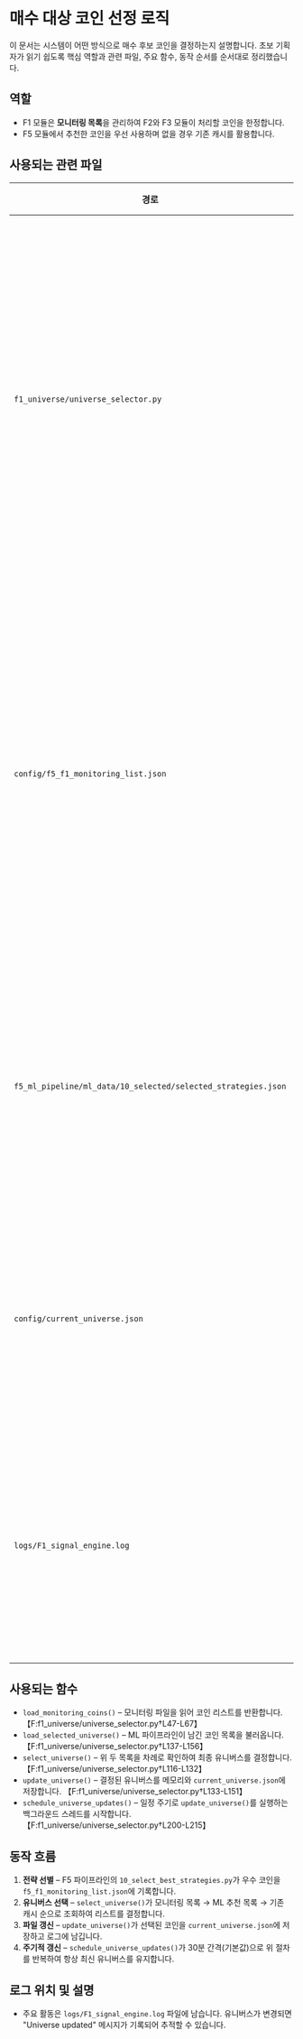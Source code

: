 # 매수 대상 코인 선정 로직

이 문서는 시스템이 어떤 방식으로 매수 후보 코인을 결정하는지 설명합니다. 초보 기획자가 읽기 쉽도록 핵심 역할과 관련 파일, 주요 함수, 동작 순서를 순서대로 정리했습니다.

## 역할
- F1 모듈은 **모니터링 목록**을 관리하여 F2와 F3 모듈이 처리할 코인을 한정합니다.
- F5 모듈에서 추천한 코인을 우선 사용하며 없을 경우 기존 캐시를 활용합니다.

## 사용되는 관련 파일
| 경로 | 설명 |
| --- | --- |
| `f1_universe/universe_selector.py` | 유니버스(매매 대상 코인) 선택 로직의 대부분이 구현되어 있습니다. |
| `config/f5_f1_monitoring_list.json` | 웹 대시보드나 ML 파이프라인에서 지정한 모니터링 코인 목록입니다. |
| `f5_ml_pipeline/ml_data/10_selected/selected_strategies.json` | ML 백테스트 결과 중 선별된 코인 목록입니다. |
| `config/current_universe.json` | 최근에 선택된 코인 목록이 저장됩니다. |
| `logs/F1_signal_engine.log` | 유니버스 결정 과정의 로그가 기록됩니다. |

## 사용되는 함수
- `load_monitoring_coins()` – 모니터링 파일을 읽어 코인 리스트를 반환합니다. 【F:f1_universe/universe_selector.py†L47-L67】
- `load_selected_universe()` – ML 파이프라인이 남긴 코인 목록을 불러옵니다. 【F:f1_universe/universe_selector.py†L137-L156】
- `select_universe()` – 위 두 목록을 차례로 확인하여 최종 유니버스를 결정합니다. 【F:f1_universe/universe_selector.py†L116-L132】
- `update_universe()` – 결정된 유니버스를 메모리와 `current_universe.json`에 저장합니다. 【F:f1_universe/universe_selector.py†L133-L151】
- `schedule_universe_updates()` – 일정 주기로 `update_universe()`를 실행하는 백그라운드 스레드를 시작합니다. 【F:f1_universe/universe_selector.py†L200-L215】

## 동작 흐름
1. **전략 선별** – F5 파이프라인의 `10_select_best_strategies.py`가 우수 코인을 `f5_f1_monitoring_list.json`에 기록합니다.
2. **유니버스 선택** – `select_universe()`가 모니터링 목록 → ML 추천 목록 → 기존 캐시 순으로 조회하여 리스트를 결정합니다.
3. **파일 갱신** – `update_universe()`가 선택된 코인을 `current_universe.json`에 저장하고 로그에 남깁니다.
4. **주기적 갱신** – `schedule_universe_updates()`가 30분 간격(기본값)으로 위 절차를 반복하여 항상 최신 유니버스를 유지합니다.

## 로그 위치 및 설명
- 주요 활동은 `logs/F1_signal_engine.log` 파일에 남습니다. 유니버스가 변경되면 "Universe updated" 메시지가 기록되어 추적할 수 있습니다.

